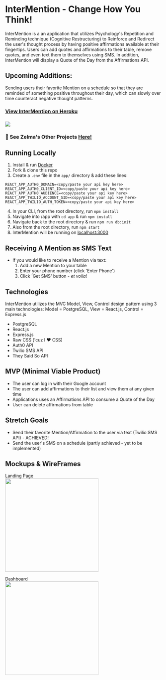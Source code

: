 # InterMention - Change How You Think!

InterMention is a an application that utilizes Psychology's Repetition and Reminding technique (Cognitive Restructuring) to Reinforce and Redirect the user's thought process by having positive affirmations available at their fingertips. Users can add quotes and affirmations to their table, remove quotes, and even text them to themselves using SMS. In addition, InterMention will display a Quote of the Day from the Affirmations API.

## Upcoming Additions:

Sending users their favorite Mention on a schedule so that they are reminded of something positive throughout their day, which can slowly over time counteract negative thought patterns.

<h3><a href='https://intermentionz.herokuapp.com/'  target='_blank'>View InterMention on Heroku</a><h3>

<img src="./serene.png">

### :dizzy: See Zelma's Other Projects <a href='https://portfolio-zvs.herokuapp.com/'>Here!</a>

## Running Locally

1. Install & run <a href='https://www.docker.com/'>Docker</a>
2. Fork & clone this repo
3. Create a `.env` file in the `app/` directory & add these lines:

```
REACT_APP_AUTH0_DOMAIN=<copy/paste your api key here>
REACT_APP_AUTH0_CLIENT_ID=<copy/paste your api key here>
REACT_APP_AUTH0_AUDIENCE=<copy/paste your api key here>
REACT_APP_TWILIO_ACCOUNT_SID=<copy/paste your api key here>
REACT_APP_TWILIO_AUTH_TOKEN=<copy/paste your api key here>
```

4. In your CLI, from the root directory, run `npm install`
5. Navigate into /app with `cd app` & run `npm install`
6. Navigate back to the root directory & run `npm run db:init`
7. Also from the root directory, run `npm start`
8. InterMention will be running on <a href='https://www.localhost:3000'>localhost:3000</a>

## Receiving A Mention as SMS Text

- If you would like to receive a Mention via text:
  1. Add a new Mention to your table
  2. Enter your phone number (click 'Enter Phone')
  3. Click 'Get SMS' button - _et voila_!

## Technologies

InterMention utilizes the MVC Model, View, Control design pattern using 3 main technologies:
Model = PostgreSQL, View = React.js, Control = Express.js

- PostgreSQL
- React.js
- Express.js
- Raw CSS ('cuz I :heart: CSS)
- Auth0 API
- Twilio SMS API
- They Said So API

## MVP (Minimal Viable Product)

- The user can log in with their Google account
- The user can add affirmations to their list and view them at any given time
- Applications uses an Affirmations API to consume a Quote of the Day
- User can delete affirmations from table

## Stretch Goals

- Send their favorite Mention/Affirmation to the user via text (Twilio SMS API) - ACHIEVED!
- Send the user's SMS on a schedule (partly achieved - yet to be implemented)

## Mockups & WireFrames

Landing Page
<br>
<img src="https://raw.githubusercontent.com/ZelmaSedano/intermentionz/main/landing.png" width="300px">

Dashboard
<br>
<img src="https://raw.githubusercontent.com/ZelmaSedano/intermentionz/main/dashboard.png" width="300px">
